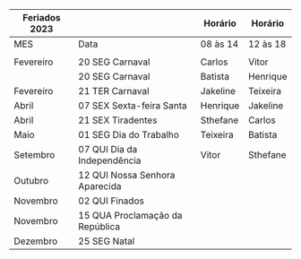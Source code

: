 
| Feriados 2023 |                                 | Horário  | Horário  |
| ------------- | ------------------------------- | -------- | -------- |
| MES           | Data                            | 08 às 14 | 12 às 18 |
|               |                                 |          |          |
| Fevereiro     | 20 SEG	Carnaval                 | Carlos   | Vitor    |
|               | 20 SEG	Carnaval                 | Batista  | Henrique |
| Fevereiro     | 21 TER	Carnaval                 | Jakeline | Teixeira |
| Abril         | 07 SEX	Sexta-feira Santa        | Henrique | Jakeline |
| Abril         | 21 SEX	Tiradentes               | Sthefane | Carlos   |
| Maio          | 01 SEG	Dia do Trabalho          | Teixeira | Batista  |
| Setembro      | 07 QUI	Dia da Independência     | Vitor    | Sthefane |
| Outubro       | 12 QUI	Nossa Senhora Aparecida  |          |          |
| Novembro      | 02 QUI	Finados                  |          |          |
| Novembro      | 15 QUA	Proclamação da República |          |          |
| Dezembro      | 25 SEG	Natal                    |          |          |

